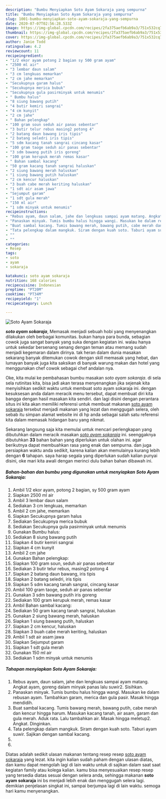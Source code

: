 ```yaml
---
description: "Bumbu Menyiapkan Soto Ayam Sokaraja yang sempurna"
title: "Bumbu Menyiapkan Soto Ayam Sokaraja yang sempurna"
slug: 1001-bumbu-menyiapkan-soto-ayam-sokaraja-yang-sempurna
date: 2020-07-07T02:56:28.533Z
image: https://img-global.cpcdn.com/recipes/2fa375aefb6ab9a3/751x532cq70/soto-ayam-sokaraja-foto-resep-utama.jpg
thumbnail: https://img-global.cpcdn.com/recipes/2fa375aefb6ab9a3/751x532cq70/soto-ayam-sokaraja-foto-resep-utama.jpg
cover: https://img-global.cpcdn.com/recipes/2fa375aefb6ab9a3/751x532cq70/soto-ayam-sokaraja-foto-resep-utama.jpg
author: Janie Todd
ratingvalue: 4.2
reviewcount: 11
recipeingredient:
- "1/2 ekor ayam potong 2 bagian sy 500 gram ayam"
- "2500 ml air"
- "3 lembar daun salam"
- "3 cm lengkuas memarkan"
- "2 cm jahe memarkan"
- "Secukupnya garam halus"
- "Secukupnya merica bubuk"
- "Secukupnya gula pasirminyak untuk menumis"
- " Bumbu halus"
- "8 siung bawang putih"
- "4 butir kemiri sangrai"
- "4 cm kunyit"
- "2 cm jahe"
- " Bahan pelengkap"
- "100 gram soun seduh air panas sebentar"
- "3 butir telur rebus masing2 potong 4"
- "2 batang daun bawang iris tipis"
- "2 batang seledri iris tipis"
- "5 sdm kacang tanah sangrai cincang kasar"
- "100 gram taoge seduh air panas sebentar"
- "3 sdm bawang putih iris goreng"
- "100 gram kerupuk merah remas kasar"
- " Bahan sambal kacang"
- "50 gram kacang tanah sangrai haluskan"
- "2 siung bawang merah haluskan"
- "1 siung bawang putih haluskan"
- "2 cm kencur haluskan"
- "3 buah cabe merah keriting haluskan"
- "1 sdt air asam jawa"
- "Sejumput garam"
- "1 sdt gula merah"
- "150 ml air"
- "1 sdm minyak untuk menumis"
recipeinstructions:
- "Rebus ayam, daun salam, jahe dan lengkuas sampai ayam matang. Angkat ayam, goreng dalam minyak panas lalu suwir2. Sisihkan."
- "Panaskan minyak. Tumis bumbu halus hingga wangi. Masukan ke dalam rebusan ayam. Tambahkan garam, merica dan gula pasir. Masak hingga mendidih."
- "Buat sambal kacang. Tumis bawang merah, bawang putih, cabe merah dan kencur hingga harum. Masukan kacang tanah, air asam, garam dan gula merah. Aduk rata. Lalu tambahkan air. Masak hingga meletup2. Angkat. Dinginkan."
- "Tata pelengkap dalam mangkuk. Siram dengan kuah soto. Taburi ayam suwir. Sajikan dengan sambal kacang."
- ""
- ""
categories:
- Resep
tags:
- soto
- ayam
- sokaraja

katakunci: soto ayam sokaraja 
nutrition: 168 calories
recipecuisine: Indonesian
preptime: "PT20M"
cooktime: "PT34M"
recipeyield: "1"
recipecategory: Lunch

---
```



![Soto Ayam Sokaraja](https://img-global.cpcdn.com/recipes/2fa375aefb6ab9a3/751x532cq70/soto-ayam-sokaraja-foto-resep-utama.jpg)

<b><i>soto ayam sokaraja</i></b>, Memasak menjadi sebuah hobi yang menyenangkan dilakukan oleh berbagai komunitas. bukan hanya para bunda, sebagian cowok juga sangat banyak yang suka dengan kegiatan ini. walau hanya untuk sekedar bersenang senang dengan teman atau memang sudah menjadi kegemaran dalam dirinya. tak heran dalam dunia masakan sekarang banyak ditemukan cowok dengan skill memasak yang hebat, dan lumayan banyak juga kita saksikan di banyak warung makan dan hotel yang menggunakan chef cowok sebagai chef andalan nya.



Oke, kita mulai ke pembahasan bumbu masakan <i>soto ayam sokaraja</i>. di sela sela rutinitas kita, bisa jadi akan terasa menyenangkan jika sejenak kita menyisihkan sedikit waktu untuk membuat soto ayam sokaraja ini. dengan kesuksesan anda dalam meracik menu tersebut, dapat membuat diri kita bangga dengan hasil masakan kita sendiri. dan lagi disini dengan perantara situs ini kita akan memiliki referensi untuk membuat makanan <u>soto ayam sokaraja</u> tersebut menjadi makanan yang lezat dan menggugah selera, oleh sebab itu simpan alamat website ini di hp anda sebagai salah satu referensi kita dalam memasak hidangan baru yang nikmat.


Sekarang langsung saja kita memulai untuk mencari perlengkapan yang dibutuhkan dalam meracik masakan <u><i>soto ayam sokaraja</i></u> ini. seenggaknya dibutuhkan <b>33</b> bahan bahan yang diperlukan untuk olahan ini. agar berikutnya dapat membuahkan rasa yang enak dan sempurna. dan juga persiapkan waktu anda sedikit, karena kalian akan memulainya kurang lebih dengan <b>6</b> tahapan. saya harap segala yang diperlukan sudah kalian punyai disini, oke mari kita awali dengan merinci dulu bahan bahan dibawah ini.

<!--inarticleads1-->

##### Bahan-bahan dan bumbu yang digunakan untuk menyiapkan Soto Ayam Sokaraja:

1. Ambil 1/2 ekor ayam, potong 2 bagian, sy 500 gram ayam
1. Siapkan 2500 ml air
1. Ambil 3 lembar daun salam
1. Sediakan 3 cm lengkuas, memarkan
1. Ambil 2 cm jahe, memarkan
1. Siapkan Secukupnya garam halus
1. Sediakan Secukupnya merica bubuk
1. Sediakan Secukupnya gula pasirminyak untuk menumis
1. Gunakan  Bumbu halus:
1. Sediakan 8 siung bawang putih
1. Siapkan 4 butir kemiri sangrai
1. Siapkan 4 cm kunyit
1. Ambil 2 cm jahe
1. Gunakan  Bahan pelengkap:
1. Siapkan 100 gram soun, seduh air panas sebentar
1. Sediakan 3 butir telur rebus, masing2 potong 4
1. Siapkan 2 batang daun bawang, iris tipis
1. Siapkan 2 batang seledri, iris tipis
1. Siapkan 5 sdm kacang tanah sangrai, cincang kasar
1. Ambil 100 gram taoge, seduh air panas sebentar
1. Gunakan 3 sdm bawang putih iris goreng
1. Sediakan 100 gram kerupuk merah, remas kasar
1. Ambil  Bahan sambal kacang:
1. Sediakan 50 gram kacang tanah sangrai, haluskan
1. Gunakan 2 siung bawang merah, haluskan
1. Siapkan 1 siung bawang putih, haluskan
1. Siapkan 2 cm kencur, haluskan
1. Siapkan 3 buah cabe merah keriting, haluskan
1. Ambil 1 sdt air asam jawa
1. Siapkan Sejumput garam
1. Siapkan 1 sdt gula merah
1. Gunakan 150 ml air
1. Sediakan 1 sdm minyak untuk menumis




<!--inarticleads2-->

##### Tahapan menyiapkan Soto Ayam Sokaraja:

1. Rebus ayam, daun salam, jahe dan lengkuas sampai ayam matang. Angkat ayam, goreng dalam minyak panas lalu suwir2. Sisihkan.
1. Panaskan minyak. Tumis bumbu halus hingga wangi. Masukan ke dalam rebusan ayam. Tambahkan garam, merica dan gula pasir. Masak hingga mendidih.
1. Buat sambal kacang. Tumis bawang merah, bawang putih, cabe merah dan kencur hingga harum. Masukan kacang tanah, air asam, garam dan gula merah. Aduk rata. Lalu tambahkan air. Masak hingga meletup2. Angkat. Dinginkan.
1. Tata pelengkap dalam mangkuk. Siram dengan kuah soto. Taburi ayam suwir. Sajikan dengan sambal kacang.
1. 
1. 




Diatas adalah sedikit ulasan makanan tentang resep resep <u>soto ayam sokaraja</u> yang lezat. kita ingin kalian sudah paham dengan ulasan diatas, dan kamu dapat mengolah lagi di lain waktu untuk di sajikan dalam saat saat kegiatan family atau kolega kalian. kamu bisa menyesuaikan resep resep yang tersedia diatas sesuai dengan selera anda, sehingga makanan <b>soto ayam sokaraja</b> ini bs menjadi lebih enak dan menggugah selera lagi. demikian penjelasan singkat ini, sampai berjumpa lagi di lain waktu. semoga hari kamu menyenangkan.
